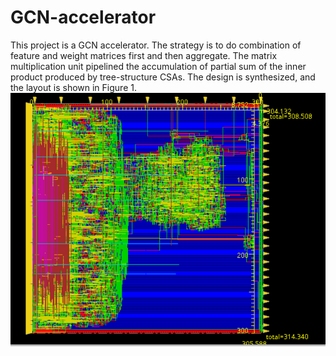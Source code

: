 # GCN-accelerator
This project is a GCN accelerator. The strategy is to do combination of feature and weight matrices first and then aggregate. The matrix multiplication unit pipelined the accumulation of partial sum of the inner product produced by tree-structure CSAs. The design is synthesized, and the layout is shown in Figure 1.
<img src = https://github.com/Peggy-Gits/GCN-accelerator/blob/main/images/Innovus_Layout.png style = "width:20 px ; height: 20 px">
